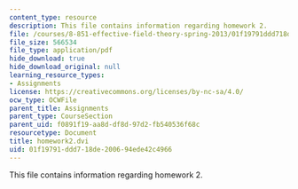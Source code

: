 ```yaml
---
content_type: resource
description: This file contains information regarding homework 2.
file: /courses/8-851-effective-field-theory-spring-2013/01f19791ddd718de200694ede42c4966_MIT8_851S13_homework2.pdf
file_size: 566534
file_type: application/pdf
hide_download: true
hide_download_original: null
learning_resource_types:
- Assignments
license: https://creativecommons.org/licenses/by-nc-sa/4.0/
ocw_type: OCWFile
parent_title: Assignments
parent_type: CourseSection
parent_uid: f0891f19-aa8d-df8d-97d2-fb540536f68c
resourcetype: Document
title: homework2.dvi
uid: 01f19791-ddd7-18de-2006-94ede42c4966
---
```

This file contains information regarding homework 2.